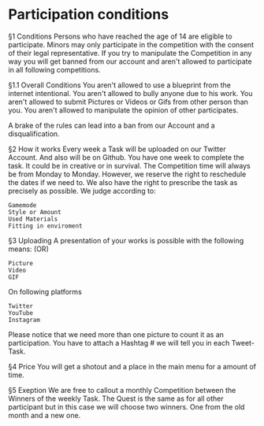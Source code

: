 # Participation conditions
 
§1 Conditions 
Persons who have reached the age of 14 are eligible to participate.
Minors may only participate in the competition with the consent of their legal representative.
If you try to manipulate the Competition in any way you will get banned from our account and aren't allowed to participate in all following competitions. 
 
§1.1 Overall Conditions
You aren't allowed to use a blueprint from the internet intentional. 
You aren't allowed to bully anyone due to his work. 
You aren't allowed to submit Pictures or Videos or Gifs from other person than you. 
You aren't allowed to manipulate the opinion of other participates. 
 
A brake of the rules can lead into a ban from our Account and a disqualification. 
 
 
§2 How it works
Every week a Task will be uploaded on our Twitter Account. And also will be on Github. You have one week to complete the task. It could be in creative or in survival.
The Competition time will always be from Monday to Monday. However, we reserve the right to reschedule the dates if we need to. 
We also have the right to prescribe the task as precisely as possible.
We judge according to:
 
```
Gamemode 
Style or Amount
Used Materials
Fitting in enviroment
```
 
§3 Uploading 
A presentation of your works is possible with the following means: (OR) 
```
Picture 
Video
GIF
```
On following platforms
```
Twitter
YouTube
Instagram
```
 
Please notice that we need more than one picture to count it as an participation.
You have to attach a Hashtag # we will tell you in each Tweet-Task.
 
§4 Price
You will get a shotout and a place in the main menu for a amount of time. 
 
§5 Exeption
We are free to callout a monthly Competition between the Winners of the weekly Task. 
The Quest is the same as for all other participant but in this case we will choose two winners. One from the old month and a new one. 
 